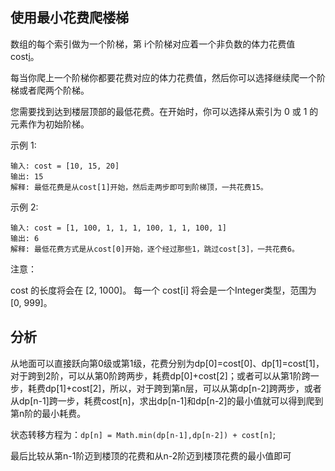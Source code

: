 ## 使用最小花费爬楼梯
数组的每个索引做为一个阶梯，第 i个阶梯对应着一个非负数的体力花费值 cost[i](索引从0开始)。

每当你爬上一个阶梯你都要花费对应的体力花费值，然后你可以选择继续爬一个阶梯或者爬两个阶梯。

您需要找到达到楼层顶部的最低花费。在开始时，你可以选择从索引为 0 或 1 的元素作为初始阶梯。

示例 1:
```
输入: cost = [10, 15, 20]
输出: 15
解释: 最低花费是从cost[1]开始，然后走两步即可到阶梯顶，一共花费15。

```
 示例 2:
```
输入: cost = [1, 100, 1, 1, 1, 100, 1, 1, 100, 1]
输出: 6
解释: 最低花费方式是从cost[0]开始，逐个经过那些1，跳过cost[3]，一共花费6。
```
注意：

cost 的长度将会在 [2, 1000]。
每一个 cost[i] 将会是一个Integer类型，范围为 [0, 999]。

## 分析
从地面可以直接跃向第0级或第1级，花费分别为dp[0]=cost[0]、dp[1]=cost[1]，对于跨到2阶，可以从第0阶跨两步，耗费dp[0]+cost[2]；或者可以从第1阶跨一步，耗费dp[1]+cost[2]，所以，对于跨到第n层，可以从第dp[n-2]跨两步，或者从dp[n-1]跨一步，耗费cost[n]，求出dp[n-1]和dp[n-2]的最小值就可以得到爬到第n阶的最小耗费。

状态转移方程为：`dp[n] = Math.min(dp[n-1],dp[n-2]) + cost[n]`;

最后比较从第n-1阶迈到楼顶的花费和从n-2阶迈到楼顶花费的最小值即可

